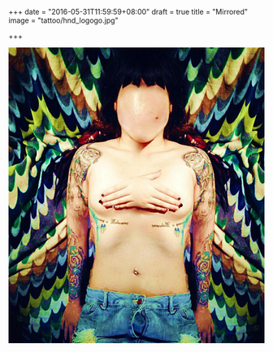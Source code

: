 +++
date = "2016-05-31T11:59:59+08:00"
draft = true
title = "Mirrored"
image = "tattoo/hnd_logogo.jpg"

+++

![Mirrored](/images/art/mirrored.jpg "Mirrored")
